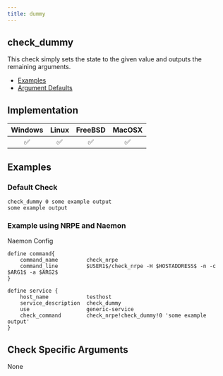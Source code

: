 ```yaml
---
title: dummy
---
```


## check_dummy

This check simply sets the state to the given value and outputs the remaining arguments.

- [Examples](#examples)
- [Argument Defaults](#argument-defaults)

## Implementation

| Windows            | Linux              | FreeBSD            | MacOSX             |
|:------------------:|:------------------:|:------------------:|:------------------:|
| :white_check_mark: | :white_check_mark: | :white_check_mark: | :white_check_mark: |

## Examples

### Default Check

    check_dummy 0 some example output
    some example output

### Example using NRPE and Naemon

Naemon Config

    define command{
        command_name         check_nrpe
        command_line         $USER1$/check_nrpe -H $HOSTADDRESS$ -n -c $ARG1$ -a $ARG2$
    }

    define service {
        host_name            testhost
        service_description  check_dummy
        use                  generic-service
        check_command        check_nrpe!check_dummy!0 'some example output'
    }

## Check Specific Arguments

None
